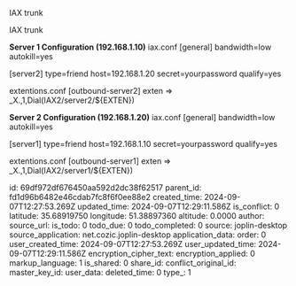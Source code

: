 IAX trunk

IAX trunk	

**Server 1 Configuration (192.168.1.10)**
iax.conf
[general]
bandwidth=low
autokill=yes

[server2]
type=friend
host=192.168.1.20
secret=yourpassword
qualify=yes

extentions.conf
[outbound-server2]
exten => _X.,1,Dial(IAX2/server2/${EXTEN})

**Server 2 Configuration (192.168.1.20)**
iax.conf
[general]
bandwidth=low
autokill=yes

[server1]
type=friend
host=192.168.1.10
secret=yourpassword
qualify=yes

extentions.conf
[outbound-server1]
exten => _X.,1,Dial(IAX2/server1/${EXTEN})

id: 69df972df676450aa592d2dc38f62517
parent_id: fd1d96b6482e46cdab7fc8f6f0ee88e2
created_time: 2024-09-07T12:27:53.269Z
updated_time: 2024-09-07T12:29:11.586Z
is_conflict: 0
latitude: 35.68919750
longitude: 51.38897360
altitude: 0.0000
author: 
source_url: 
is_todo: 0
todo_due: 0
todo_completed: 0
source: joplin-desktop
source_application: net.cozic.joplin-desktop
application_data: 
order: 0
user_created_time: 2024-09-07T12:27:53.269Z
user_updated_time: 2024-09-07T12:29:11.586Z
encryption_cipher_text: 
encryption_applied: 0
markup_language: 1
is_shared: 0
share_id: 
conflict_original_id: 
master_key_id: 
user_data: 
deleted_time: 0
type_: 1